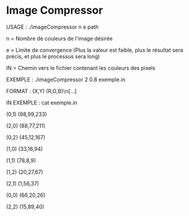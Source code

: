 # Image Compressor

USAGE : ./imageCompressor n e path

n   =   Nombre de couleurs de l'image désirée

e   =   Limite de convergence (Plus la valeur est faible, plus le résultat sera précis, et plus le processus sera long)

IN  =   Chemin vers le fichier contenant les couleurs des pixels

EXEMPLE :   ./imageCompressor 2 0.8 exemple.in

FORMAT  :   (X,Y) (R,G,B)\n[...]

IN EXEMPLE : cat exemple.in

(0,1) (98,99,233)

(2,0) (88,77,211)

(0,2) (45,12,167)

(1,0) (33,16,94)

(1,1) (78,8,9)

(1,2) (20,27,67)

(2,1) (1,56,37)

(0,0) (66,20,26)

(2,2) (15,89,40)